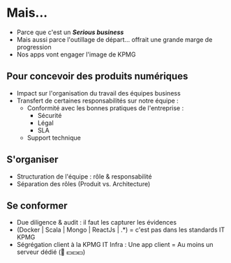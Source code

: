 # Mais...

- Parce que c'est un ***Serious business***
- Mais aussi parce l'outillage de départ... offrait une grande marge de progression
- Nos apps vont engager l'image de KPMG 


## Pour concevoir des produits numériques 

- Impact sur l'organisation du travail des équipes business
- Transfert de certaines responsabilités sur notre équipe : 
  * Conformité avec les bonnes pratiques de l'entreprise :
    * Sécurité
    * Légal
    * SLA
  * Support technique


## S'organiser

- Structuration de l'équipe : rôle & responsabilité
- Séparation des rôles (Produit vs. Architecture)


## Se conformer

- Due diligence & audit : il faut les capturer les évidences
- (Docker | Scala | Mongo | ReactJs | .*) =  c'est pas dans les standards IT KPMG
- Ségrégation client à la KPMG IT Infra : Une app client = Au moins un serveur dédié (🤭 💵💵💵)
